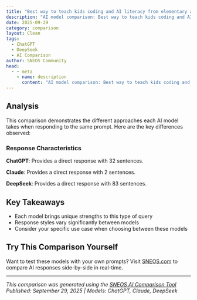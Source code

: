 ```yaml
---
title: "Best way to teach kids coding and AI literacy from elementary age"
description: "AI model comparison: Best way to teach kids coding and AI literacy from elementary age..."
date: 2025-09-29
category: comparison
layout: Clean
tags:
  - ChatGPT
  - DeepSeek
  - AI Comparison
author: SNEOS Community
head:
  - - meta
    - name: description
      content: "AI model comparison: Best way to teach kids coding and AI literacy from elementary age..."
---
```


<ChatComparison
  title="Best way to teach kids coding and AI literacy from elementary age"
  prompt="Best way to teach kids coding and AI literacy from elementary age"
  :responses='{"ChatGPT": "Teaching kids coding and AI literacy from an early age is a fantastic way to build critical thinking, problem-solving skills, and prepare them for the future. Here are some effective strategies and resources to make the learning process engaging and age-appropriate:\n\n### 1. Start with Block-Based Coding\n- **Why:** Visual programming helps children grasp coding logic without worrying about syntax.\n- **Tools:** \n - **Scratch (by MIT)**: Drag-and-drop interface for creating interactive stories and games.\n - **Code.org**: Offers fun, guided lessons and challenges.\n \n### 2. Use Interactive and Gamified Platforms\n- Platforms that turn coding into a game or story keep kids motivated.\n- Examples:\n - **Tynker**\n - **Lightbot**\n - **Blockly Games**\n\n### 3. Introduce AI Concepts Through Simple Analogies\n- Explain AI as \u0022teaching computers to learn from examples\u0022 or \u0022smart robots that can recognize patterns.\u0022\n- Discuss everyday AI applications like voice assistants, recommendation systems, or smart toys.\n\n### 4. Leverage Age-Appropriate AI Tools\n- Tools that let kids experiment with AI without needing advanced math or jargon.\n- Examples:\n - **Google\u2019s Teachable Machine**: Allows kids to train simple image/audio recognition models by themselves.\n - **AI for Oceans (Code.org)**: Teaches kids about AI and data by sorting fish and trash using machine learning concepts.\n\n### 5. Hands-On Projects and Robotics\n- Build simple robotics kits to see coding and AI in action.\n- Examples:\n - **LEGO Mindstorms / LEGO SPIKE Prime**\n - **Sphero robots**\n - **Ozobot**\n\n### 6. Encourage Creativity and Problem Solving\n- Let children create stories, games, or projects that interest them.\n- Guide them to think about how AI could solve problems or enhance their projects.\n\n### 7. Incorporate Storytelling and Collaboration\n- Coding clubs or group activities promote social skills and teamwork.\n- Storytelling around coding projects makes concepts memorable.\n\n### 8. Provide Consistent Practice and Support\n- Regular short sessions are better than occasional long ones.\n- Celebrate mistakes as learning opportunities.\n\n### Additional Tips:\n- **Keep it fun** \u2014 avoid overwhelming technical details initially.\n- **Parental and teacher involvement** can enhance motivation and understanding.\n- **Integrate with other subjects** like math, science, and art.\n\n---\n\n### Summary\n\n| Age Group | Focus | Tools/Methods |\n|------------------|----------------------------------|--------------------------------------|\n| Elementary (6-10) | Block coding, basic logic, AI as concept | Scratch, Code.org, Teachable Machine |\n| Middle School | Text coding basics, simple AI projects | Python (with Turtle), AI for Oceans, robotics kits |\n| Continuous | Project-based learning, advanced AI topics | Real-world applications, data projects |\n\nBy starting early with visual tools and gradually introducing AI concepts through fun and hands-on activities, kids will build a strong foundation in coding and AI literacy that can grow with their interests and skills.", "DeepSeek": "Of course! Teaching coding and AI literacy from elementary age is a fantastic goal. The key is to make it **playful, creative, and relevant**, focusing on concepts over syntax.\n\nHere is a comprehensive, age-phased guide to the best ways to do this.\n\n---\n\n### Core Philosophy for This Age Group\n\n1. **Low Floor, High Ceiling:** Activities should be easy to start (low floor) but allow for growing complexity (high ceiling) as skills develop.\n2. **Tinker First, Theory Later:** Let kids discover principles through experimentation. The \u0022why\u0022 can follow the \u0022wow.\u0022\n3. **Create, Don\u0027t Just Consume:** The goal is for them to be builders and designers, not just passive users of technology.\n4. **Integrate with Their World:** Connect coding and AI to their interests\u2014storytelling, art, games, and robots.\n\n---\n\n### Phase 1: Early Elementary (Ages 5-7) - The Foundation\n\nThe goal here is to introduce the logic of coding without the pressure of typing or complex syntax.\n\n#### For Coding Literacy:\n* **Unplugged Activities:** Teach the concepts without a screen.\n * **Sequencing:** Give instructions to a \u0022human robot\u0022 (like a parent or friend) to get from point A to point B.\n * **Loops:** \u0022If you want to jump three times, instead of saying \u0027jump, jump, jump,\u0027 we can say \u0027repeat jump 3 times.\u0027\u0022\n * **Conditionals:** \u0022If I raise my hand, you clap. Otherwise, you stomp your foot.\u0022\n* **Screen-Based Tools:**\n * **ScratchJr:** The perfect introductory app. Kids snap together colorful blocks to make characters move, jump, and sing. It directly teaches sequencing, events, and loops.\n * **Lightbot:** A puzzle game that teaches programming logic like procedures and loops in a very intuitive way.\n\n#### For AI Literacy:\nAt this stage, AI literacy is about awareness and simple interaction.\n* **Talk about \u0022Smart Helpers\u0022:** Frame AI as a tool, not magic.\n * \u0022When you ask Alexa what the weather is, she\u0027s using her smart brain to find the answer for you.\u0022\n * \u0022The YouTube recommendations are a computer guessing what you might like next.\u0022\n* **Introduce Machine Learning Concepts Simply:**\n * **Pattern Recognition:** Play games sorting toys by color, size, or type. Explain that this is how a computer learns to see patterns.\n * **Training Data:** Use **Google\u0027s Quick, Draw!** game. Explain, \u0022You\u0027re teaching the computer what a cat looks like by drawing it. The more people draw, the smarter it gets!\u0022\n\n---\n\n### Phase 2: Late Elementary (Ages 8-11) - Building \u0026 Creating\n\nKids are now ready for more complex projects and can start to understand the cause-and-effect behind AI.\n\n#### For Coding Literacy:\n* **Block-Based Programming:**\n * **Scratch:** The gold standard. It allows kids to create intricate games, animations, and stories. They learn core concepts like variables, conditionals (if/then), and broadcasting messages between sprites.\n * **Blockly:** The engine behind many coding games (like Code.org\u0027s puzzles) and a great bridge to text-based coding.\n* **Intro to Text-Based Coding:**\n * **Python** is the best choice. Its syntax is clean and readable.\n * **Tools:** Use platforms like **Trinket.io** for simple browser-based coding or **Replit** for more advanced projects. Start with turtle graphics, where they write commands to draw shapes on the screen\u2014it\u0027s visual and rewarding.\n* **Physical Computing (Highly Engaging!):**\n * **micro:bit:** A tiny programmable computer. Kids can code it to show messages, create a rock-paper-scissors game, or even build a step counter.\n * **LEGO SPIKE Prime / LEGO Mindstorms:** Combines the familiarity of LEGO with coding to build and control robots.\n\n#### For AI Literacy:\nNow we move from \u0022what is AI?\u0022 to \u0022how does AI work?\u0022\n* **Hands-On AI Experiments:** Use free, kid-friendly platforms designed for education.\n * **Machine Learning for Kids:** A brilliant tool that lets kids train simple machine learning models (like image, text, or sound recognition) and then use them in their Scratch projects. *Example: Train a model to recognize pictures of \u0022cats\u0022 vs. \u0022dogs,\u0022 then create a Scratch game that scores a point when it correctly identifies a cat.*\n * **Google\u0027s Teachable Machine:** A visual, fun way to create ML models. Kids can train a model to recognize their own hand gestures (e.g., rock, paper, scissors) and see it work in real-time.\n* **Discuss Ethics \u0026 Bias (Crucial at this age):**\n * **Bias in Data:** If you only show a computer pictures of golden retrievers, will it recognize a poodle? This leads to a conversation about fairness and good data.\n * **Responsible Use:** Talk about deepfakes, privacy with smart speakers, and why it\u0027s important to think critically about information from AI.\n\n---\n\n### How to Integrate Both: A Project-Based Approach\n\nThe most powerful learning happens when coding and AI are combined in a project.\n\n1. **Create an Interactive Story in Scratch:** Use a pre-trained AI model from \u0022Machine Learning for Kids\u0022 to change the story based on voice commands or images shown to the webcam.\n2. **Build a \u0022Smart\u0022 Robot with micro:bit:** Code the micro:bit to react to its environment (using its built-in sensors). Then, discuss how a self-driving car uses similar, but more complex, sensors and AI to \u0022see.\u0022\n3. **Design a Game with AI Opponents:** Code a simple game (like tic-tac-toe or Pong) and then work on the logic to make the computer opponent smarter.\n\n### General Tips for Success\n\n* **Be a Co-Learner:** You don\u0027t need to be an expert. Explore and figure things out together. Your curiosity is contagious.\n* **Focus on the Process, Not the Product:** Praise debugging and perseverance. A broken project that they fixed is a bigger win than a perfect one.\n* **Connect to Their Passions:** A sports fan can code a stats tracker. An artist can use AI to generate new art styles. A musician can code a simple synthesizer.\n* **Use High-Quality, Free Resources:**\n * **Code.org:** Excellent structured courses for all ages.\n * **CS First (by Google):** Themed coding courses using Scratch.\n * **Khan Academy:** Great for the transition to text-based coding (JavaScript).\n* **Join a Community:** Look for local coding clubs, libraries hosting workshops, or online communities where kids can share their projects.\n\nBy following this phased, project-based approach, you won\u0027t just be teaching a child to code; you\u0027ll be fostering a mindset of **creative problem-solving and critical thinking** about the technology that shapes their world."}' 
  published-date="16:28"
/>

## Analysis

This comparison demonstrates the different approaches each AI model takes when responding to the same prompt. Here are the key differences observed:

### Response Characteristics

**ChatGPT**: Provides a direct response with 32 sentences. 

**Claude**: Provides a direct response with 2 sentences. 

**DeepSeek**: Provides a direct response with 83 sentences. 

## Key Takeaways

- Each model brings unique strengths to this type of query
- Response styles vary significantly between models
- Consider your specific use case when choosing between these models

## Try This Comparison Yourself

Want to test these models with your own prompts? Visit [SNEOS.com](https://sneos.com) to compare AI responses side-by-side in real-time.

---

*This comparison was generated using the [SNEOS AI Comparison Tool](https://sneos.com)*
*Published: September 29, 2025 | Models: ChatGPT, Claude, DeepSeek*
